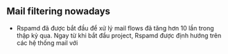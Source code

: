 ## Mail filtering nowadays
- Rspamd đã được bắt đầu để xử lý mail flows đã tăng hơn 10 lần trong thập kỷ qua. Ngay từ khi bắt đầu project, Rspamd được định hướng trên các hệ thống mail với 
